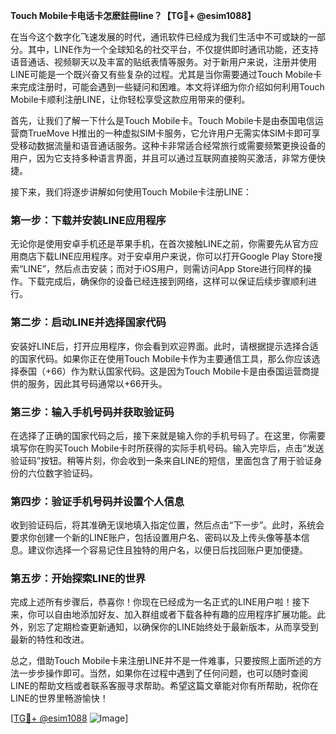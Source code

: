 **Touch Mobile卡电话卡怎麽註冊line？【TG💪+ @esim1088】**

在当今这个数字化飞速发展的时代，通讯软件已经成为我们生活中不可或缺的一部分。其中，LINE作为一个全球知名的社交平台，不仅提供即时通讯功能，还支持语音通话、视频聊天以及丰富的贴纸表情等服务。对于新用户来说，注册并使用LINE可能是一个既兴奋又有些复杂的过程。尤其是当你需要通过Touch Mobile卡来完成注册时，可能会遇到一些疑问和困难。本文将详细为你介绍如何利用Touch Mobile卡顺利注册LINE，让你轻松享受这款应用带来的便利。

首先，让我们了解一下什么是Touch Mobile卡。Touch Mobile卡是由泰国电信运营商TrueMove H推出的一种虚拟SIM卡服务，它允许用户无需实体SIM卡即可享受移动数据流量和语音通话服务。这种卡非常适合经常旅行或需要频繁更换设备的用户，因为它支持多种语言界面，并且可以通过互联网直接购买激活，非常方便快捷。

接下来，我们将逐步讲解如何使用Touch Mobile卡注册LINE：

### 第一步：下载并安装LINE应用程序

无论你是使用安卓手机还是苹果手机，在首次接触LINE之前，你需要先从官方应用商店下载LINE应用程序。对于安卓用户来说，你可以打开Google Play Store搜索“LINE”，然后点击安装；而对于iOS用户，则需访问App Store进行同样的操作。下载完成后，确保你的设备已经连接到网络，这样可以保证后续步骤顺利进行。

### 第二步：启动LINE并选择国家代码

安装好LINE后，打开应用程序，你会看到欢迎界面。此时，请根据提示选择合适的国家代码。如果你正在使用Touch Mobile卡作为主要通信工具，那么你应该选择泰国（+66）作为默认国家代码。这是因为Touch Mobile卡是由泰国运营商提供的服务，因此其号码通常以+66开头。

### 第三步：输入手机号码并获取验证码

在选择了正确的国家代码之后，接下来就是输入你的手机号码了。在这里，你需要填写你在购买Touch Mobile卡时所获得的实际手机号码。输入完毕后，点击“发送验证码”按钮。稍等片刻，你会收到一条来自LINE的短信，里面包含了用于验证身份的六位数字验证码。

### 第四步：验证手机号码并设置个人信息

收到验证码后，将其准确无误地填入指定位置，然后点击“下一步”。此时，系统会要求你创建一个新的LINE账户，包括设置用户名、密码以及上传头像等基本信息。建议你选择一个容易记住且独特的用户名，以便日后找回账户更加便捷。

### 第五步：开始探索LINE的世界

完成上述所有步骤后，恭喜你！你现在已经成为一名正式的LINE用户啦！接下来，你可以自由地添加好友、加入群组或者下载各种有趣的应用程序扩展功能。此外，别忘了定期检查更新通知，以确保你的LINE始终处于最新版本，从而享受到最新的特性和改进。

总之，借助Touch Mobile卡来注册LINE并不是一件难事，只要按照上面所述的方法一步步操作即可。当然，如果你在过程中遇到了任何问题，也可以随时查阅LINE的帮助文档或者联系客服寻求帮助。希望这篇文章能对你有所帮助，祝你在LINE的世界里畅游愉快！

[[TG💪+ @esim1088](https://t.me/s/esim1088) ![Image](https://i.postimg.cc/4NQfJmqS/Snipaste-2025-05-13-00-14-12.png)]